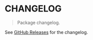 # CHANGELOG

> Package changelog.

See [GitHub Releases](https://github.com/stdlib-js/stats-base-dists-lognormal-variance/releases) for the changelog.
